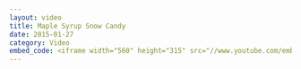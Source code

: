 ```yaml
---
layout: video
title: Maple Syrup Snow Candy
date: 2015-01-27
category: Video
embed_code: <iframe width="560" height="315" src="//www.youtube.com/embed/5e5MUxhmBWk" frameborder="0" allowfullscreen></iframe>
---
```

